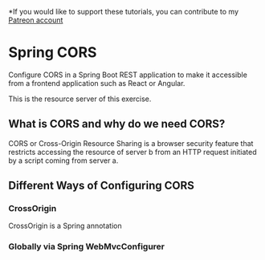 *If you would like to support these tutorials, you can contribute to my [Patreon account](https://patreon.com/czetsuya)

# Spring CORS

Configure CORS in a Spring Boot REST application to make it accessible from a frontend application such as React or 
Angular.

This is the resource server of this exercise.

## What is CORS and why do we need CORS? 
   
CORS or Cross-Origin Resource Sharing is a browser security feature that restricts accessing the resource of server b from an HTTP request initiated by a script coming from server a.
   
## Different Ways of Configuring CORS

### CrossOrigin 

CrossOrigin is a Spring annotation


### Globally via Spring WebMvcConfigurer